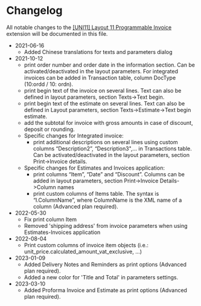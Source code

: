 # Changelog

All notable changes to the [[UNI11] Layout 11 Programmable Invoice](https://www.banana.ch/apps/en/node/9423) extension will be documented in this file.

* 2021-06-16
	* Added Chinese translations for texts and parameters dialog  
* 2021-10-12
	* print order number and order date in the information section. Can be activated/deactivated in the layout parameters. For integrated invoices can be added in Transaction table, column DocType (10:ordd / 10: ordn).
	* print begin text of the invoice on several lines. Text can also be defined in layout parameters, section Texts->Text begin.
	* print begin text of the estimate on several lines. Text can also be defined in Layout parameters, section Texts->Estimate->Text begin estimate.
	* add the subtotal for invoice with gross amounts in case of discount, deposit or rounding.
	* Specific changes for Integrated invoice:
		* print additional descriptions on several lines using custom columns “Description2”, “Description3",… in Transactions table. Can be activated/deactivated in the layout parameters, section Print->Invoice details.   
	* Specific changes for Estimates and Invoices application:
		* print columns “Item”, “Date” and “Discount”. Columns can be added in layout parameters, section Print->Invoice Details->Column names
		* print custom columns of Items table. The syntax is “I.ColumnName”, where ColumnName is the XML name of a column (Advanced plan required).  
* 2022-05-30
	* Fix print column Item  
	* Removed 'shipping address' from invoice parameters when using Estimates-Invoices application  
* 2022-08-04
    * Print custom columns of invoice item objects (i.e.: unit_price.calculated_amount_vat_exclusive, ...)  
* 2023-01-09
	* Added Delivery Notes and Reminders as print options (Advanced plan required).
	* Added a new color for 'Title and Total' in parameters settings.  
* 2023-03-10
	* Added Proforma Invoice and Estimate as print options (Advanced plan required).   
    
